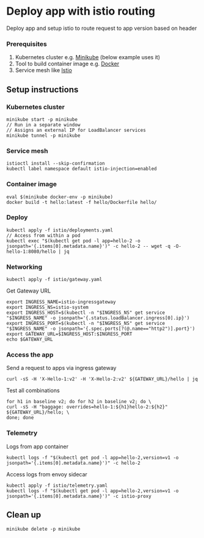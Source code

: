 # Deploy app with istio routing

Deploy app and setup istio to route request to app version based on header

### Prerequisites

1. Kubernetes cluster e.g. [Minikube](https://minikube.sigs.k8s.io/docs/start/) (below example uses it)
1. Tool to build container image e.g. [Docker](https://www.docker.com/)
1. Service mesh like [Istio](https://istio.io/latest/docs/setup/getting-started/#download)

## Setup instructions

### Kubernetes cluster

```
minikube start -p minikube
// Run in a separate window
// Assigns an external IP for LoadBalancer services
minikube tunnel -p minikube
```

### Service mesh

```
istioctl install --skip-confirmation
kubectl label namespace default istio-injection=enabled
```

### Container image

```
eval $(minikube docker-env -p minikube)
docker build -t hello:latest -f hello/Dockerfile hello/
```

### Deploy

```
kubectl apply -f istio/deployments.yaml
// Access from within a pod
kubectl exec "$(kubectl get pod -l app=hello-2 -o jsonpath='{.items[0].metadata.name}')" -c hello-2 -- wget -q -O- hello-1:8080/hello | jq
```

### Networking

```
kubectl apply -f istio/gateway.yaml
```

Get Gateway URL

```
export INGRESS_NAME=istio-ingressgateway
export INGRESS_NS=istio-system
export INGRESS_HOST=$(kubectl -n "$INGRESS_NS" get service "$INGRESS_NAME" -o jsonpath='{.status.loadBalancer.ingress[0].ip}')
export INGRESS_PORT=$(kubectl -n "$INGRESS_NS" get service "$INGRESS_NAME" -o jsonpath='{.spec.ports[?(@.name=="http2")].port}')
export GATEWAY_URL=$INGRESS_HOST:$INGRESS_PORT
echo $GATEWAY_URL
```

### Access the app

Send a request to apps via ingress gateway
```
curl -sS -H 'X-Hello-1:v2' -H 'X-Hello-2:v2' ${GATEWAY_URL}/hello | jq
```
Test all combinations
```
for h1 in baseline v2; do for h2 in baseline v2; do \
curl -sS -H "baggage: overrides=hello-1:${h1}hello-2:${h2}" ${GATEWAY_URL}/hello; \
done; done
```

### Telemetry

Logs from app container

```
kubectl logs -f "$(kubectl get pod -l app=hello-2,version=v1 -o jsonpath='{.items[0].metadata.name}')" -c hello-2
```

Access logs from envoy sidecar

```
kubectl apply -f istio/telemetry.yaml
kubectl logs -f "$(kubectl get pod -l app=hello-2,version=v1 -o jsonpath='{.items[0].metadata.name}')" -c istio-proxy
```

## Clean up

```
minikube delete -p minikube
```
